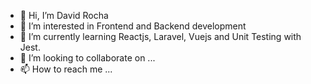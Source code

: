 - 👋 Hi, I’m David Rocha
- 👀 I’m interested in Frontend and Backend development
- 🌱 I’m currently learning Reactjs, Laravel, Vuejs and Unit Testing with Jest.
- 💞️ I’m looking to collaborate on ...
- 📫 How to reach me ...

<!---
davidrock/davidrock is a ✨ special ✨ repository because its `README.md` (this file) appears on your GitHub profile.
You can click the Preview link to take a look at your changes.
--->
